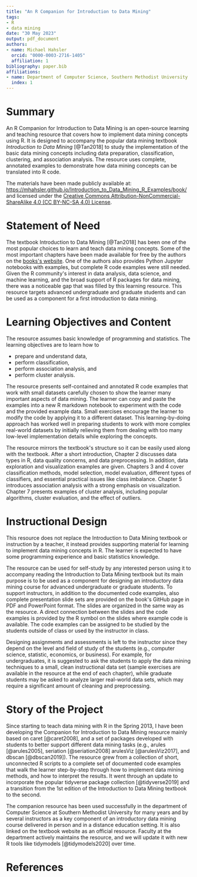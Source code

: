 ```yaml
---
title: "An R Companion for Introduction to Data Mining"
tags:
- R
- data mining
date: "30 May 2023"
output: pdf_document
authors:
- name: Michael Hahsler
  orcid: "0000-0003-2716-1405"
  affiliation: 1
bibliography: paper.bib
affiliations:
- name: Department of Computer Science, Southern Methodist University
  index: 1
---
```


# Summary

An R Companion for Introduction to Data Mining is an open-source learning and 
teaching resource that covers how to implement data mining concepts using R.
It is designed to accompany the popular
data mining textbook _Introduction to Data Mining_ [@Tan2018]
to study the implementation of the basic data mining concepts 
including data preparation, classification,
clustering, and association analysis. 
The resource uses complete, annotated examples 
to demonstrate how data mining concepts can be translated into R code.


The materials have been made publicly available at: <https://mhahsler.github.io/Introduction_to_Data_Mining_R_Examples/book/> and licensed under the [Creative Commons Attribution-NonCommercial-ShareAlike 4.0 (CC BY-NC-SA 4.0) License](https://creativecommons.org/licenses/by-nc-sa/4.0/).

# Statement of Need

The textbook Introduction to Data Mining [@Tan2018] has been one of the most popular choices
to learn and teach data mining concepts.
Some of the most important chapters have been made available for free by the authors on
the [books's website](https://www-users.cse.umn.edu/~kumar001/dmbook/index.php).
One of the authors also provides Python Jupyter notebooks with examples, but
complete R code examples were still needed. Given the R community's interest in 
data analysis, data science, and machine learning, and the broad support of R packages for data mining, there was a noticeable gap that was filled by this learning resource.
This resource targets advanced undergraduate and graduate students and can be used as a 
component for a first
introduction to data mining. 

# Learning Objectives and Content

The resource assumes basic knowledge of programming and statistics.
The learning objectives are to
learn how to

* prepare and understand data,
* perform classification,
* perform association analysis, and
* perform cluster analysis.

The resource presents self-contained and annotated R code examples that work with small datasets
carefully chosen to show the learner many important aspects of data mining. 
The learner can copy and paste the examples into a new R markdown notebook to experiment with 
the code and the provided example data. Small exercises encourage the learner to
modify the code by applying it to a different dataset.
This learning-by-doing approach has worked well in preparing students to work
with more complex real-world datasets by initially relieving them from dealing with 
too many low-level implementation details while exploring the concepts. 

The resource mirrors the textbook's structure so it can be easily used along 
with the textbook. After a short introduction, 
Chapter 2 discusses data types in R, data quality concerns, and data preprocessing.
In addition, data exploration and visualization examples are given. Chapters 3 and 4
cover classification methods, model selection, model evaluation, different 
types of classifiers, and essential practical issues like class imbalance. Chapter 5 introduces
association analysis with a strong emphasis on visualization. Chapter 7 presents 
examples of cluster analysis, including popular algorithms, cluster evaluation, and
the effect of outliers.

# Instructional Design

This resource does not replace the Introduction to Data Mining textbook or instruction 
by a teacher, it instead provides supporting material for 
learning to implement data mining concepts in R.
The learner is expected to have some programming experience and basic 
statistics knowledge. 

The resource can be used for self-study by any interested person
using it to accompany reading the 
Introduction to Data Mining textbook
but its main purpose is to be used as a component
for designing an introductory data mining course for advanced undergraduate or 
graduate students. To support instructors, 
in addition to the documented code examples, also
complete presentation slide sets are provided on the book's GitHub page
in PDF and PowerPoint format.
The slides are organized in the same way as the resource. A direct connection
between the slides and the code examples is provided by the R symbol on the slides 
where example code is available. 
The code examples can be assigned to be studied by the students outside of class
or used by the instructor in class.

Designing assignments and assessments is left to the instructor since they 
depend on the level and field of study of the students (e.g., computer science, 
statistic, economics, or business).
For example, for undergraduates, it is suggested to ask the students
to apply the data mining techniques to a small, clean instructional data set 
(sample exercises are available in the resource at the end of each chapter), 
while graduate students may be asked to analyze larger real-world data sets, which may require a
significant amount of cleaning and preprocessing. 

# Story of the Project

Since starting to teach data mining with R in the Spring 2013, I have been developing 
the Companion for Introduction to Data Mining
resource mainly based on caret [@caret2008], and a set of packages
developed with students to better support different data mining tasks (e.g., 
arules [@arules2005], seriation [@seriation2008]
arulesViz [@arulesViz2017], and dbscan [@dbscan2019]).
The resource grew from a collection of short, unconnected R scripts to a complete set
of documented code examples that walk the learner step-by-step through 
how to implement data mining methods, and how to interpret the results.
It went through an update to incorporate the popular tidyverse package collection [@tidyverse2019]
and a transition from the 1st edition of the  Introduction to Data Mining textbook to the second.

The companion resource has been used successfully in the department of Computer Science at 
Southern Methodist University for many years and by several instructors 
as a key component of an introductory data mining course delivered in person and 
in a distance education setting.
It is also linked on the textbook website as an official resource. 
Faculty at the department actively maintains the resource, 
and we will update it with new R tools like 
tidymodels [@tidymodels2020] over time.

# References
